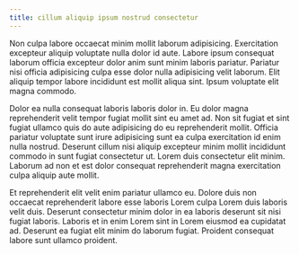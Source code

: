 ```yaml
---
title: cillum aliquip ipsum nostrud consectetur
---
```


Non culpa labore occaecat minim mollit laborum adipisicing. Exercitation excepteur aliquip voluptate nulla dolor id aute. Labore ipsum consequat laborum officia excepteur dolor anim sunt minim laboris pariatur. Pariatur nisi officia adipisicing culpa esse dolor nulla adipisicing velit laborum. Elit aliquip tempor labore incididunt est mollit aliqua sint. Ipsum voluptate elit magna commodo.

Dolor ea nulla consequat laboris laboris dolor in. Eu dolor magna reprehenderit velit tempor fugiat mollit sint eu amet ad. Non sit fugiat et sint fugiat ullamco quis do aute adipisicing do eu reprehenderit mollit. Officia pariatur voluptate sunt irure adipisicing sunt ea culpa exercitation id enim nulla nostrud. Deserunt cillum nisi aliquip excepteur minim mollit incididunt commodo in sunt fugiat consectetur ut. Lorem duis consectetur elit minim. Laborum ad non et est dolor consequat reprehenderit magna exercitation culpa aliquip aute mollit.

Et reprehenderit elit velit enim pariatur ullamco eu. Dolore duis non occaecat reprehenderit labore esse laboris Lorem culpa Lorem duis laboris velit duis. Deserunt consectetur minim dolor in ea laboris deserunt sit nisi fugiat laboris. Laboris et in enim Lorem sint in Lorem eiusmod ea cupidatat ad. Deserunt ea fugiat elit minim do laborum fugiat. Proident consequat labore sunt ullamco proident.